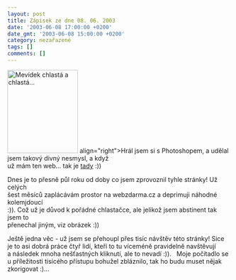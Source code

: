 ```yaml
---
layout: post
title: Zápisek ze dne 08. 06. 2003
date: '2003-06-08 17:00:00 +0200'
date_gmt: '2003-06-08 15:00:00 +0200'
category: nezařazené
tags: []
comments: []
---
```

<p><img src="%base_url%/assets/old-images/chlasta.jpg" width="159" height="187" alt="Mevídek chlastá a chlastá..."<br />
align="right">Hrál jsem si s Photoshopem, a udělal jsem takový divný nesmysl, a když<br />
už mám ten web... tak je <a href="art.php?a=world.htm">tady</a> :))</p>
<p>Dnes je to přesně půl roku od doby co jsem zprovoznil tyhle stránky! Už celých<br />
šest měsíců zaplácávám prostor na webzdarma.cz a deprimuji náhodné kolemjdoucí<br />
:)). Což už je důvod k pořádné chlastačce, ale jelikož jsem abstinent tak jsem to<br />
přenechal jiným, viz obrázek :))</p>
<p>Ještě jedna věc - už jsem se přehoupl přes tisíc návštěv této stránky! Sice<br />
je to asi dobrá práce čtyř lidí, kteří to tu víceméně pravidelně navštěvují<br />
a následek mnoha nešťastných kliknutí, ale to nevadí :)). &nbsp; Moje počítadlo se<br />
u příležitosti tisícého přístupu bohužel zbláznilo, tak ho budu muset nějak<br />
zkorigovat :)...</p>
